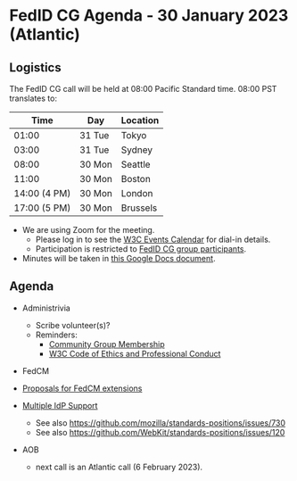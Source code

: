 # FedID CG Agenda - 30 January 2023 (Atlantic)

## Logistics

The FedID CG call will be held at 08:00 Pacific Standard time. 08:00 PST translates to:

| Time         | Day    | Location      |
| ------------ | ------ | ------------- |
| 01:00        | 31 Tue | Tokyo         |
| 03:00        | 31 Tue | Sydney        |
| 08:00        | 30 Mon | Seattle       |
| 11:00        | 30 Mon | Boston        |
| 14:00 (4 PM) | 30 Mon | London        |
| 17:00 (5 PM) | 30 Mon | Brussels      |


* We are using Zoom for the meeting.
    * Please log in to see the [W3C Events Calendar](https://www.w3.org/events/meetings/ca7d8762-b6f1-4229-bb8e-aa734d58b11a/20230130T080000) for dial-in details. 
    * Participation is restricted to [FedID CG group participants](https://www.w3.org/community/fed-id/participants).
* Minutes will be taken in [this Google Docs document](https://docs.google.com/document/d/1O7Rn8Aj4rsYWohdEP61lnGdgkai0xTZFQgm7XEA0RBM/edit#).


## Agenda

* Administrivia
  * Scribe volunteer(s)?
  * Reminders: 
     * [Community Group Membership](https://www.w3.org/community/fed-id/)
     * [W3C Code of Ethics and Professional Conduct](https://www.w3.org/Consortium/cepc/)


*  FedCM
  * [Proposals for FedCM extensions](https://github.com/fedidcg/FedCM/tree/main/proposals)
  * [Multiple IdP Support](https://github.com/fedidcg/FedCM/blob/main/proposals/multi-idp-api.md)
     * See also <https://github.com/mozilla/standards-positions/issues/730>
     * See also <https://github.com/WebKit/standards-positions/issues/120>

* AOB
   * next call is an Atlantic call (6 February 2023). 
